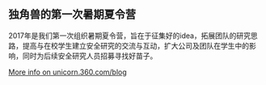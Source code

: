 ## 独角兽的第一次暑期夏令营

2017年是我们第一次组织暑期夏令营，旨在于征集好的idea，拓展团队的研究思路，提高与在校学生建立安全研究的交流与互动，扩大公司及团队在学生中的影响，同时为后续安全研究人员招募寻找好苗子。

[More info on unicorn.360.com/blog ](http://unicorn.360.com/blog/2017/10/20/summer-camp/)
